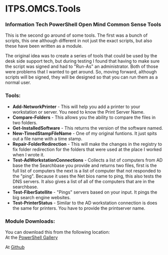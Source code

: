 # ITPS.OMCS.Tools 
### Information Tech PowerShell Open Mind Common Sense Tools 

This is the second go around of some tools.  The first was a bunch of scripts, this one although different in not just the exact scripts, but also these have been written as a module.   

The original idea was to create a series of tools that could be used by the desk side support tech, but during testing I found that having to make sure the script was signed and had to "Run-As" an administrator.  Both of those were problems that I wanted to get around.  So, moving forward, although scripts will be signed, they will be designed so that you can run them as a normal user.   

### Tools: 
* **Add-NetworkPrinter** - This will help you add a printer to your workstation or server.  You need to know the Print Server Name. 
* **Compare-Folders** - This allows you the ability to compare the files in two folders. 
* **Get-InstalledSoftware** - This returns the version of the software named. 
* **New-TimedStampFileName** - One of my original funtions.  It just spits out a file name with a time stamp. 
* **Repair-FolderRedirection** - This will make the changes in the registry to fix folder redirection for the folders that were used at the place I worked when I wrote it. 
* **Test-AdWorkstationConnections** - Collects a list of computers from AD base the the Searchbase you provide and returns two files, first is the full list of computers the next is a list of computer that not responded to the "ping".  Because it uses the Net bios name to ping, this also tests the DNS servers.  It also gives a list of all of the computers that are in the searchbase. 
* **Test-FiberSatellite** - "Pings" servers based on your input.  It pings the big search engine websites. 
* **Test-PrinterStatus** - Similar to the AD workstation connection is does the same for printers. You have to provide the printserver name.

### Module Downloads:  

You can download this from the following location:  
At the [PowerShell Gallery](https://www.powershellgallery.com/packages/ITPS.OMCS.Tools/1.7)

At [Github](https://github.com/KnarrStudio/ITPS.OMCS.Tools)


